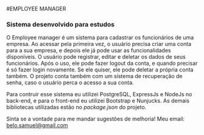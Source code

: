 #EMPLOYEE MANAGER
### Sistema desenvolvido para estudos
O Employee manager é um sistema para cadastrar os funcionários de uma empresa.
Ao acessar pela primeira vez, o usuário precisa criar uma conta para a sua empresa,
e depois ele já pode usar as funcionalidades disponíveis.
O usuário pode registrar, editar e deletar os dados de seus funcionários.
Após o uso, ele pode fazer logout da conta, e quando precisar é só fazer login novamente.
Se ele quiser, ele pode deletar a própria conta também.
O projeto conta também com um sistema de recuperação de senha, caso o usuário perca o acesso a sua conta.

Para contruir esse sistema eu utilizei PostgreSQL, ExpressJs e NodeJs no back-end, e para o front-end eu utilizei Bootstrap e Nunjucks.
As demais bibliotecas utilizadas estão no *package.json* do projeto.

Sinta se a vontade para me mandar sugestões de melhoria!
Meu email: belo.samuel@gmail.com